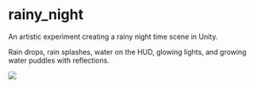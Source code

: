 # rainy_night
An artistic experiment creating a rainy night time scene in Unity.

Rain drops, rain splashes, water on the HUD, glowing lights, and growing water puddles with reflections.

<img src="http://i.imgur.com/quYX0yb.jpg"></img>
